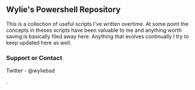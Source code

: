 ## Wylie's Powershell Repository

This is a collection of useful scripts I've written overtime.  At some point the concepts in theses scripts have been valuable to me and anything worth saving is basically filed away here.  Anything that evolves continually I try to keep updated here as well. 

### Support or Contact

Twitter - @wyliebsd


.
